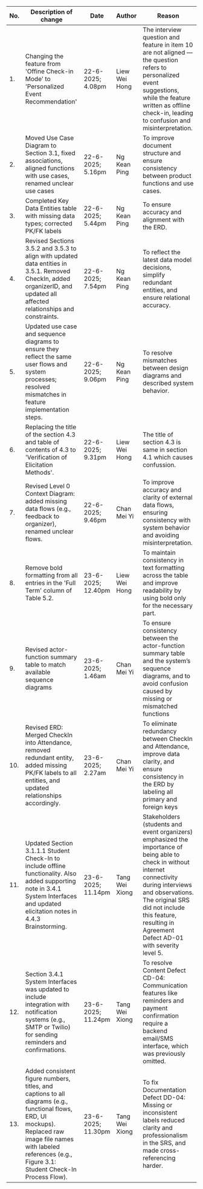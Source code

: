 | No. | Description of change | Date | Author | Reason |
| --- | --- | --- | --- | --- |
| 1. | Changing the feature from 'Offine Check-in Mode' to 'Personalized Event Recommendation' | 22-6-2025; 4.08pm | Liew Wei Hong | The interview question and feature in item 10 are not aligned — the question refers to personalized event suggestions, while the feature written as offline check-in, leading to confusion and misinterpretation. |
| 2. | Moved Use Case Diagram to Section 3.1, fixed associations, aligned functions with use cases, renamed unclear use cases | 22-6-2025; 5.16pm | Ng Kean Ping | To improve document structure and ensure consistency between product functions and use cases. |
| 3. | Completed Key Data Entities table with missing data types; corrected PK/FK labels | 22-6-2025; 5.44pm | Ng Kean Ping | To ensure accuracy and alignment with the ERD. |
| 4. | Revised Sections 3.5.2 and 3.5.3 to align with updated data entities in 3.5.1. Removed CheckIn, added organizerID, and updated all affected relationships and constraints. | 22-6-2025; 7.54pm | Ng Kean Ping | To reflect the latest data model decisions, simplify redundant entities, and ensure relational accuracy. |
| 5. | Updated use case and sequence diagrams to ensure they reflect the same user flows and system processes; resolved mismatches in feature implementation steps. | 22-6-2025; 9.06pm | Ng Kean Ping | To resolve mismatches between design diagrams and described system behavior. |
| 6. | Replacing the title of the section 4.3 and table of contents of 4.3 to 'Verification of Elicitation Methods'. | 22-6-2025; 9.31pm | Liew Wei Hong | The title of section 4.3 is same in section 4.1 which causes confussion. |
| 7. | Revised Level 0 Context Diagram: added missing data flows (e.g., feedback to organizer), renamed unclear flows. | 22-6-2025; 9.46pm | Chan Mei Yi | To improve accuracy and clarity of external data flows, ensuring consistency with system behavior and avoiding misinterpretation.  |
| 8. | Remove bold formatting from all entries in the 'Full Term' column of Table 5.2. | 23-6-2025; 12.40pm | Liew Wei Hong | To maintain consistency in text formatting across the table and improve readability by using bold only for the necessary part. |
| 9. | Revised actor-function summary table to match available sequence diagrams | 23-6-2025; 1.46am | Chan Mei Yi | To ensure consistency between the actor-function summary table and the system’s sequence diagrams, and to avoid confusion caused by missing or mismatched functions |
| 10. | Revised ERD: Merged CheckIn into Attendance, removed redundant entity, added missing PK/FK labels to all entities, and updated relationships accordingly. | 23-6-2025; 2.27am | Chan Mei Yi | To eliminate redundancy between CheckIn and Attendance, improve data clarity, and ensure consistency in the ERD by labeling all primary and foreign keys |
| 11. |Updated Section 3.1.1.1 Student Check-In to include offline functionality. Also added supporting note in 3.4.1 System Interfaces and updated elicitation notes in 4.4.3 Brainstorming. | 23-6-2025; 11.14pm | Tang Wei Xiong | Stakeholders (students and event organizers) emphasized the importance of being able to check in without internet connectivity during interviews and observations. The original SRS did not include this feature, resulting in Agreement Defect AD-01 with severity level 5. |
| 12. | Section 3.4.1 System Interfaces was updated to include integration with notification systems (e.g., SMTP or Twilio) for sending reminders and confirmations. | 23-6-2025; 11.24pm | Tang Wei Xiong | To resolve Content Defect CD-04: Communication features like reminders and payment confirmation require a backend email/SMS interface, which was previously omitted.|
| 13. | Added consistent figure numbers, titles, and captions to all diagrams (e.g., functional flows, ERD, UI mockups). Replaced raw image file names with labeled references (e.g., Figure 3.1: Student Check-In Process Flow). | 23-6-2025; 11.30pm | Tang Wei Xiong | To fix Documentation Defect DD-04: Missing or inconsistent labels reduced clarity and professionalism in the SRS, and made cross-referencing harder.|

